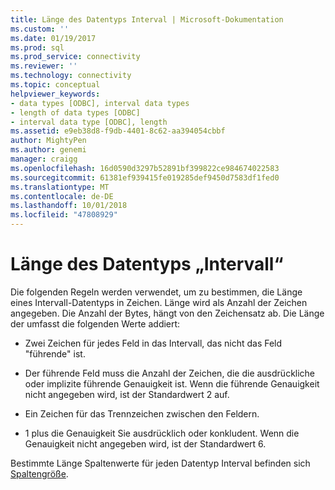 ```yaml
---
title: Länge des Datentyps Interval | Microsoft-Dokumentation
ms.custom: ''
ms.date: 01/19/2017
ms.prod: sql
ms.prod_service: connectivity
ms.reviewer: ''
ms.technology: connectivity
ms.topic: conceptual
helpviewer_keywords:
- data types [ODBC], interval data types
- length of data types [ODBC]
- interval data type [ODBC], length
ms.assetid: e9eb38d8-f9db-4401-8c62-aa394054cbbf
author: MightyPen
ms.author: genemi
manager: craigg
ms.openlocfilehash: 16d0590d3297b52891bf399822ce984674022583
ms.sourcegitcommit: 61381ef939415fe019285def9450d7583df1fed0
ms.translationtype: MT
ms.contentlocale: de-DE
ms.lasthandoff: 10/01/2018
ms.locfileid: "47808929"
---
```

# <a name="interval-data-type-length"></a>Länge des Datentyps „Intervall“
Die folgenden Regeln werden verwendet, um zu bestimmen, die Länge eines Intervall-Datentyps in Zeichen. Länge wird als Anzahl der Zeichen angegeben. Die Anzahl der Bytes, hängt von den Zeichensatz ab. Die Länge der umfasst die folgenden Werte addiert:  
  
-   Zwei Zeichen für jedes Feld in das Intervall, das nicht das Feld "führende" ist.  
  
-   Der führende Feld muss die Anzahl der Zeichen, die die ausdrückliche oder implizite führende Genauigkeit ist. Wenn die führende Genauigkeit nicht angegeben wird, ist der Standardwert 2 auf.  
  
-   Ein Zeichen für das Trennzeichen zwischen den Feldern.  
  
-   1 plus die Genauigkeit Sie ausdrücklich oder konkludent. Wenn die Genauigkeit nicht angegeben wird, ist der Standardwert 6.  
  
 Bestimmte Länge Spaltenwerte für jeden Datentyp Interval befinden sich [Spaltengröße](../../../odbc/reference/appendixes/column-size.md).
